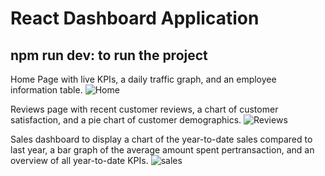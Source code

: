# React Dashboard Application
## npm run dev: to run the project

Home Page with live KPIs, a daily traffic graph, and an employee information table.
![Home](https://github.com/Hanieh-Mohseni/ReactDashboard/assets/91044380/b6ef6798-fbf4-4c27-9737-ae2af1ae31ef)

Reviews page with recent customer reviews, a chart of customer satisfaction, and a pie chart of customer demographics.
![Reviews](https://github.com/Hanieh-Mohseni/ReactDashboard/assets/91044380/080aba64-eb31-4c03-bbd7-612186ac60ee)

Sales dashboard to display a chart of the year-to-date sales compared to last year, a bar graph of the average amount spent pertransaction, and an overview of all year-to-date KPIs.
![sales](https://github.com/Hanieh-Mohseni/ReactDashboard/assets/91044380/a0b07e5d-f1d3-491d-af6f-bffcdaab5ce4)
